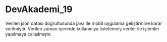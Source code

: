 # DevAkademi_19
Verilen json datası doğrultusunda java ile mobil uygulama geliştirmine karar verilmiştir. Verilen zaman içerinde kullanıcıya listelenmiş veriler ile işlemler yapılmaya çalışılmıştır.
